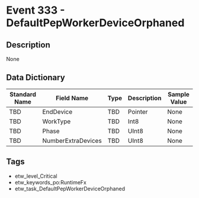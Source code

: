 # Event 333 - DefaultPepWorkerDeviceOrphaned

## Description
None

## Data Dictionary
|Standard Name|Field Name|Type|Description|Sample Value|
|---|---|---|---|---|
|TBD|EndDevice|TBD|Pointer|None|None|
|TBD|WorkType|TBD|Int8|None|None|
|TBD|Phase|TBD|UInt8|None|None|
|TBD|NumberExtraDevices|TBD|UInt8|None|None|

## Tags
* etw_level_Critical
* etw_keywords_po:RuntimeFx
* etw_task_DefaultPepWorkerDeviceOrphaned